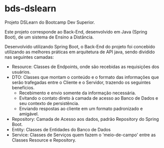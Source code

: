 # bds-dslearn

Projeto DSLearn do Bootcamp Dev Superior.

Este projeto corresponde ao Back-End, desenvolvido em Java (Spring Boot), de um sistema de Ensino a Distância. 

Desenvolvido utilizando Spring Boot, o Back-End do projeto foi concebido utilizando as melhores práticas em arquitetura de API java, sendo dividido nas seguintes camadas:

- Resource: Classes de Endpoints, onde são recebidas as requisições dos usuários.
- DTO: Classes que montam o conteúdo e o formato das informações que serão trafegadas entre o Cliente e o Servidor, trazendo os seguintes benefícios.
  - Recebimento e envio somente da informação necessária.
  - Evitando o contato direto à camada de acesso ao Banco de Dados e seu contexto de persistência.
  - Enviando respostas ao cliente em um formato padronizado e amigável.
- Repository: Camada de Acesso aos dados, padrão Repository do Spring Boot.
- Entity: Classes de Entidades do Banco de Dados
- Service: Classes de Serviços quem fazem o 'meio-de-campo' entre as Classes Resource e Repository.
